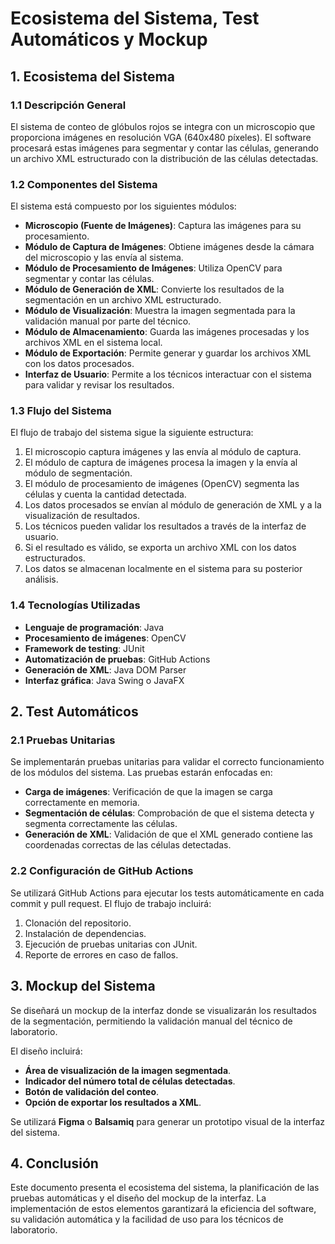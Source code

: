 # Ecosistema del Sistema, Test Automáticos y Mockup

## 1. Ecosistema del Sistema

### 1.1 Descripción General
El sistema de conteo de glóbulos rojos se integra con un microscopio que proporciona imágenes en resolución VGA (640x480 píxeles). El software procesará estas imágenes para segmentar y contar las células, generando un archivo XML estructurado con la distribución de las células detectadas.

### 1.2 Componentes del Sistema
El sistema está compuesto por los siguientes módulos:

- **Microscopio (Fuente de Imágenes)**: Captura las imágenes para su procesamiento.
- **Módulo de Captura de Imágenes**: Obtiene imágenes desde la cámara del microscopio y las envía al sistema.
- **Módulo de Procesamiento de Imágenes**: Utiliza OpenCV para segmentar y contar las células.
- **Módulo de Generación de XML**: Convierte los resultados de la segmentación en un archivo XML estructurado.
- **Módulo de Visualización**: Muestra la imagen segmentada para la validación manual por parte del técnico.
- **Módulo de Almacenamiento**: Guarda las imágenes procesadas y los archivos XML en el sistema local.
- **Módulo de Exportación**: Permite generar y guardar los archivos XML con los datos procesados.
- **Interfaz de Usuario**: Permite a los técnicos interactuar con el sistema para validar y revisar los resultados.

### 1.3 Flujo del Sistema
El flujo de trabajo del sistema sigue la siguiente estructura:

1. El microscopio captura imágenes y las envía al módulo de captura.
2. El módulo de captura de imágenes procesa la imagen y la envía al módulo de segmentación.
3. El módulo de procesamiento de imágenes (OpenCV) segmenta las células y cuenta la cantidad detectada.
4. Los datos procesados se envían al módulo de generación de XML y a la visualización de resultados.
5. Los técnicos pueden validar los resultados a través de la interfaz de usuario.
6. Si el resultado es válido, se exporta un archivo XML con los datos estructurados.
7. Los datos se almacenan localmente en el sistema para su posterior análisis.

### 1.4 Tecnologías Utilizadas
- **Lenguaje de programación**: Java
- **Procesamiento de imágenes**: OpenCV
- **Framework de testing**: JUnit
- **Automatización de pruebas**: GitHub Actions
- **Generación de XML**: Java DOM Parser
- **Interfaz gráfica**: Java Swing o JavaFX

## 2. Test Automáticos

### 2.1 Pruebas Unitarias
Se implementarán pruebas unitarias para validar el correcto funcionamiento de los módulos del sistema. Las pruebas estarán enfocadas en:

- **Carga de imágenes**: Verificación de que la imagen se carga correctamente en memoria.
- **Segmentación de células**: Comprobación de que el sistema detecta y segmenta correctamente las células.
- **Generación de XML**: Validación de que el XML generado contiene las coordenadas correctas de las células detectadas.

### 2.2 Configuración de GitHub Actions
Se utilizará GitHub Actions para ejecutar los tests automáticamente en cada commit y pull request. El flujo de trabajo incluirá:

1. Clonación del repositorio.
2. Instalación de dependencias.
3. Ejecución de pruebas unitarias con JUnit.
4. Reporte de errores en caso de fallos.

## 3. Mockup del Sistema

Se diseñará un mockup de la interfaz donde se visualizarán los resultados de la segmentación, permitiendo la validación manual del técnico de laboratorio.

El diseño incluirá:

- **Área de visualización de la imagen segmentada**.
- **Indicador del número total de células detectadas**.
- **Botón de validación del conteo**.
- **Opción de exportar los resultados a XML**.

Se utilizará **Figma** o **Balsamiq** para generar un prototipo visual de la interfaz del sistema.

## 4. Conclusión

Este documento presenta el ecosistema del sistema, la planificación de las pruebas automáticas y el diseño del mockup de la interfaz. La implementación de estos elementos garantizará la eficiencia del software, su validación automática y la facilidad de uso para los técnicos de laboratorio.
